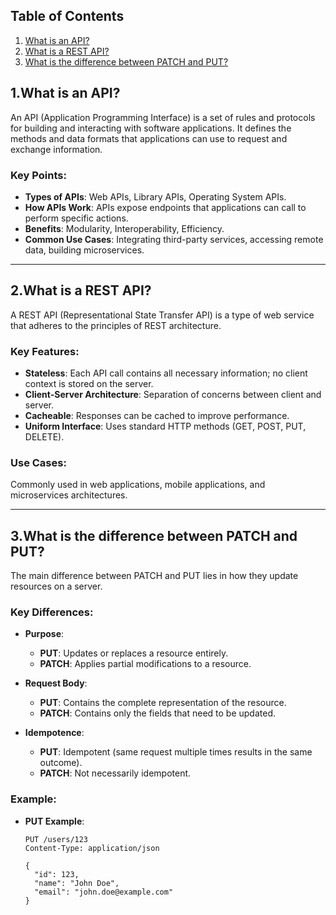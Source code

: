 ## Table of Contents
1. [What is an API?](#what-is-an-api)
2. [What is a REST API?](#what-is-a-rest-api)
3. [What is the difference between PATCH and PUT?](#what-is-the-difference-between-patch-and-put)

## 1.What is an API?
An API (Application Programming Interface) is a set of rules and protocols for building and interacting with software applications. It defines the methods and data formats that applications can use to request and exchange information.

### Key Points:
- **Types of APIs**: Web APIs, Library APIs, Operating System APIs.
- **How APIs Work**: APIs expose endpoints that applications can call to perform specific actions.
- **Benefits**: Modularity, Interoperability, Efficiency.
- **Common Use Cases**: Integrating third-party services, accessing remote data, building microservices.

---

## 2.What is a REST API?
A REST API (Representational State Transfer API) is a type of web service that adheres to the principles of REST architecture.

### Key Features:
- **Stateless**: Each API call contains all necessary information; no client context is stored on the server.
- **Client-Server Architecture**: Separation of concerns between client and server.
- **Cacheable**: Responses can be cached to improve performance.
- **Uniform Interface**: Uses standard HTTP methods (GET, POST, PUT, DELETE).

### Use Cases:
Commonly used in web applications, mobile applications, and microservices architectures.

---

## 3.What is the difference between PATCH and PUT?
The main difference between PATCH and PUT lies in how they update resources on a server.

### Key Differences:
- **Purpose**:
  - **PUT**: Updates or replaces a resource entirely.
  - **PATCH**: Applies partial modifications to a resource.
  
- **Request Body**:
  - **PUT**: Contains the complete representation of the resource.
  - **PATCH**: Contains only the fields that need to be updated.

- **Idempotence**:
  - **PUT**: Idempotent (same request multiple times results in the same outcome).
  - **PATCH**: Not necessarily idempotent.

### Example:
- **PUT Example**:
  ```http
  PUT /users/123
  Content-Type: application/json

  {
    "id": 123,
    "name": "John Doe",
    "email": "john.doe@example.com"
  }
